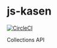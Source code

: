 # js-kasen

[![CircleCI](https://circleci.com/gh/ttokutake/js-kasen.svg?style=svg)](https://circleci.com/gh/ttokutake/js-kasen)

Collections API
